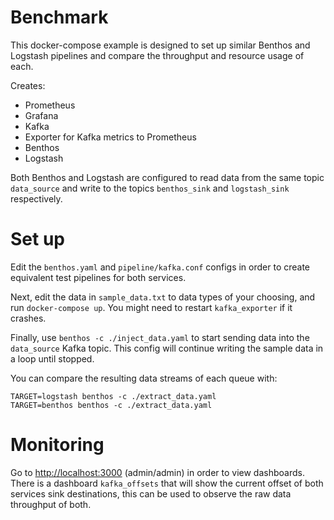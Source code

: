 Benchmark
=========

This docker-compose example is designed to set up similar Benthos and Logstash
pipelines and compare the throughput and resource usage of each.

Creates:

- Prometheus
- Grafana
- Kafka
- Exporter for Kafka metrics to Prometheus
- Benthos
- Logstash

Both Benthos and Logstash are configured to read data from the same topic
`data_source` and write to the topics `benthos_sink` and `logstash_sink`
respectively.

# Set up

Edit the `benthos.yaml` and `pipeline/kafka.conf` configs in order to create
equivalent test pipelines for both services.

Next, edit the data in `sample_data.txt` to data types of your choosing, and run
`docker-compose up`. You might need to restart `kafka_exporter` if it crashes.

Finally, use `benthos -c ./inject_data.yaml` to start sending data into the
`data_source` Kafka topic. This config will continue writing the sample data in
a loop until stopped.

You can compare the resulting data streams of each queue with:

```
TARGET=logstash benthos -c ./extract_data.yaml
TARGET=benthos benthos -c ./extract_data.yaml
```

# Monitoring

Go to [http://localhost:3000](http://localhost:3000) (admin/admin) in order to
view dashboards. There is a dashboard `kafka_offsets` that will show the current
offset of both services sink destinations, this can be used to observe the raw
data throughput of both.
